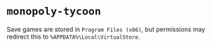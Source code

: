 # `monopoly-tycoon`

Save games are stored in `Program Files (x86)`, but permissions may redirect this to `%APPDATA%\Local\VirtualStore`.
